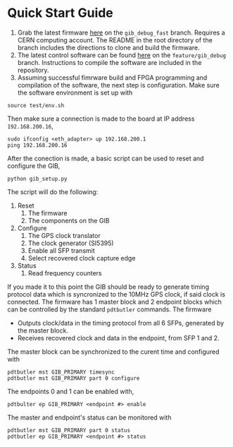 # Quick Start Guide

1. Grab the latest firmware [here](https://gitlab.cern.ch/dune-daq/timing/timing-board-firmware) on the `gib_debug_fast` branch. Requires a CERN computing account. The README in the root directory of the branch includes the directions to clone and build the firmware.
2. The latest control software can be found [here](https://github.com/DUNE-DAQ/timing-board-software.git) on the `feature/gib_debug` branch. Instructions to compile the software are included in the repository.
3. Assuming successful fimrware build and FPGA programming and compilation of
the software, the next step is configuration. Make sure the software
environment is set up with

```
source test/env.sh
```

Then make sure a connection is made to the board at IP address `192.168.200.16`,

```
sudo ifconfig <eth_adapter> up 192.168.200.1
ping 192.168.200.16
```

After the conection is made, a basic script can be used to reset and configure the GIB,

```
python gib_setup.py
``` 

The script  will do the following:
1. Reset
    1. The firmware
    2. The components on the GIB
2. Configure 
    1. The GPS clock translator
    2. The clock generator (SI5395)
    3. Enable all SFP transmit
    4. Select recovered clock capture edge
3. Status
    1. Read frequency counters

If you made it to this point the GIB should be ready to generate timing
protocol data which is syncronized to the 10MHz GPS clock, if said clock is connected. The firmware has
1 master block and 2 endpoint blocks which can be controlled by the standard
`pdtbutler` commands. The firmware

* Outputs clock/data in the timing protocol from all 6 SFPs, generated by the
  master block.
* Receives recovered clock and data in the endpoint, from SFP 1 and 2.

The master block can be synchronized to the curent time and configured with 

```
pdtbutler mst GIB_PRIMARY timesync
pdtbutler mst GIB_PRIMARY part 0 configure
```

The endpoints 0 and 1 can be enabled with,

```
pdtbulter ep GIB_PRIMARY <endpoint #> enable
```

The master and endpoint's status can be monitored with

```
pdtbutler mst GIB_PRIMARY part 0 status
pdtbutler ep GIB_PRIMARY <endpoint #> status
```
